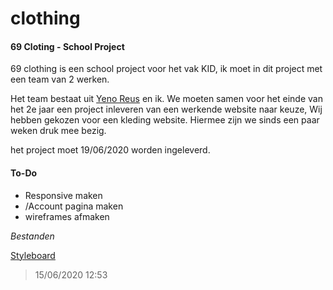 # clothing
#### 69 Cloting - School Project

69 clothing is een school project voor het vak KID, ik moet in dit project met een team van 2 werken.

Het team bestaat uit [Yeno Reus](https://github.com/YungYeno) en ik. We moeten samen voor het einde van het 2e jaar een project inleveren van een werkende website naar keuze, Wij hebben gekozen voor een kleding website. Hiermee zijn we sinds een paar weken druk mee bezig.

het project moet 19/06/2020 worden ingeleverd.


#### To-Do
* Responsive maken
* /Account pagina maken
* wireframes afmaken
 
 
 *Bestanden*
 
 [Styleboard](https://xd.adobe.com/view/1b1238b8-3452-4f83-6a44-9c004e972f97-6d23/)

> 15/06/2020 12:53
